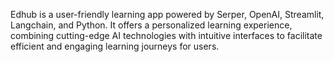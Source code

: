 Edhub is a user-friendly learning app powered by Serper, OpenAI, Streamlit, Langchain, and Python. It offers a personalized learning experience, combining cutting-edge AI technologies with intuitive interfaces to facilitate efficient and engaging learning journeys for users.







